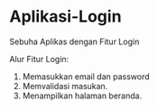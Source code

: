 # Aplikasi-Login
Sebuha Aplikas dengan Fitur Login

Alur Fitur Login:
1. Memasukkan email dan password
2. Memvalidasi masukan.
3. Menampilkan halaman beranda.
